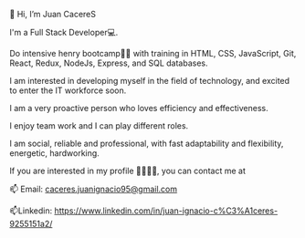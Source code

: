  👋 Hi, I’m Juan CacereS
  
I'm a Full Stack Developer💻.

Do intensive henry bootcamp🚀🚀 with training in HTML, CSS, JavaScript, Git, React, Redux, NodeJs, Express, and SQL databases.

I am interested in developing myself in the field of technology, and excited to enter the IT workforce soon.

I am a very proactive person who loves efficiency and effectiveness.

I enjoy team work and I can play different roles.

I am social, reliable and professional, with fast adaptability and flexibility, energetic, hardworking.

If you are interested in my profile 🙋‍♀️🙋‍♀️, you can contact me at

📫 Email: caceres.juanignacio95@gmail.com

📫Linkedin: https://www.linkedin.com/in/juan-ignacio-c%C3%A1ceres-9255151a2/


